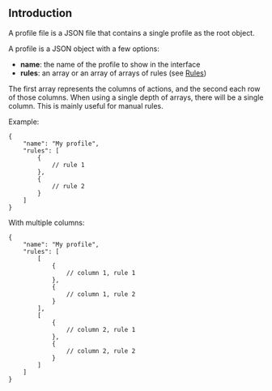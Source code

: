 ## Introduction

A profile file is a JSON file that contains a single profile as the root object.

A profile is a JSON object with a few options:

* **name**: the name of the profile to show in the interface
* **rules**: an array or an array of arrays of rules (see [Rules](rule.md))

The first array represents the columns of actions, and the second each row of those columns. When using a single depth of arrays, there will be a single column. This is mainly useful for manual rules.

Example:
```json5
{
    "name": "My profile",
    "rules": [
        {
            // rule 1
        },
        {
            // rule 2
        }
    ]
}
```

With multiple columns:
```json5
{
    "name": "My profile",
    "rules": [
        [
            {
                // column 1, rule 1
            },
            {
                // column 1, rule 2
            }
        ],
        [
            {
                // column 2, rule 1
            },
            {
                // column 2, rule 2
            }
        ]
    ]
}
```